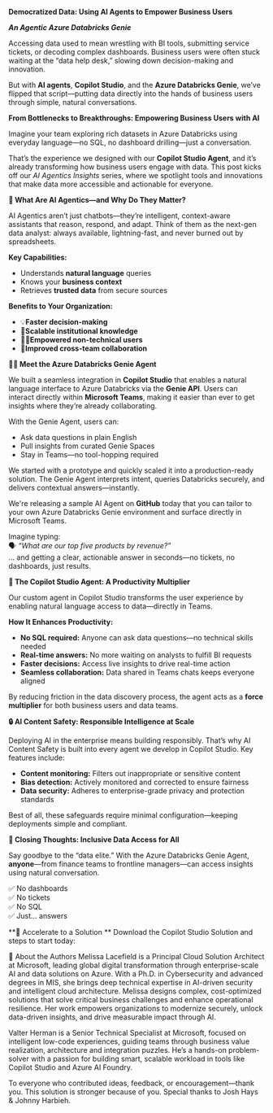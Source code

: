 **Democratized Data: Using AI Agents to Empower Business Users**

**_An Agentic Azure Databricks Genie_**

Accessing data used to mean wrestling with BI tools, submitting service tickets, or decoding complex dashboards. Business users were often stuck waiting at the “data help desk,” slowing down decision-making and innovation.

But with **AI agents**, **Copilot Studio**, and the **Azure Databricks Genie**, we’ve flipped that script—putting data directly into the hands of business users through simple, natural conversations.

**From Bottlenecks to Breakthroughs: Empowering Business Users with AI**

Imagine your team exploring rich datasets in Azure Databricks using everyday language—no SQL, no dashboard drilling—just a conversation.

That’s the experience we designed with our **Copilot Studio Agent**, and it’s already transforming how business users engage with data. This post kicks off our _AI Agentics Insights_ series, where we spotlight tools and innovations that make data more accessible and actionable for everyone.

**🤖 What Are AI Agentics—and Why Do They Matter?**

AI Agentics aren’t just chatbots—they’re intelligent, context-aware assistants that reason, respond, and adapt. Think of them as the next-gen data analyst: always available, lightning-fast, and never burned out by spreadsheets.

**Key Capabilities:**

- Understands **natural language** queries
- Knows your **business context**
- Retrieves **trusted data** from secure sources

**Benefits to Your Organization:**

- 💡**Faster decision-making**
- 🧠**Scalable institutional knowledge**
- 👩‍💼**Empowered non-technical users**
- 🤝**Improved cross-team collaboration**

**🧞‍♂️ Meet the Azure Databricks Genie Agent**

We built a seamless integration in **Copilot Studio** that enables a natural language interface to Azure Databricks via the **Genie API**. Users can interact directly within **Microsoft Teams**, making it easier than ever to get insights where they’re already collaborating.

With the Genie Agent, users can:

- Ask data questions in plain English
- Pull insights from curated Genie Spaces
- Stay in Teams—no tool-hopping required

We started with a prototype and quickly scaled it into a production-ready solution. The Genie Agent interprets intent, queries Databricks securely, and delivers contextual answers—instantly.

We're releasing a sample AI Agent on **GitHub** today that you can tailor to your own Azure Databricks Genie environment and surface directly in Microsoft Teams.

Imagine typing:  
🗣 _“What are our top five products by revenue?”_  
… and getting a clear, actionable answer in seconds—no tickets, no dashboards, just results.

**🚀 The Copilot Studio Agent: A Productivity Multiplier**

Our custom agent in Copilot Studio transforms the user experience by enabling natural language access to data—directly in Teams.

**How It Enhances Productivity:**

- **No SQL required:** Anyone can ask data questions—no technical skills needed
- **Real-time answers:** No more waiting on analysts to fulfill BI requests
- **Faster decisions:** Access live insights to drive real-time action
- **Seamless collaboration:** Data shared in Teams chats keeps everyone aligned

By reducing friction in the data discovery process, the agent acts as a **force multiplier** for both business users and data teams.

**🔒 AI Content Safety: Responsible Intelligence at Scale**

Deploying AI in the enterprise means building responsibly. That’s why AI Content Safety is built into every agent we develop in Copilot Studio. Key features include:

- **Content monitoring:** Filters out inappropriate or sensitive content
- **Bias detection:** Actively monitored and corrected to ensure fairness
- **Data security:** Adheres to enterprise-grade privacy and protection standards

Best of all, these safeguards require minimal configuration—keeping deployments simple and compliant.

**📣 Closing Thoughts: Inclusive Data Access for All**

Say goodbye to the “data elite.” With the Azure Databricks Genie Agent, **anyone**—from finance teams to frontline managers—can access insights using natural conversation.

✅ No dashboards  
✅ No tickets  
✅ No SQL  
✅ Just… answers

**📣 Accelerate to a Solution **
Download the Copilot Studio Solution and steps to start today:


👥 About the Authors
Melissa Lacefield is a Principal Cloud Solution Architect at Microsoft, leading global digital transformation through enterprise-scale AI and data solutions on Azure. With a Ph.D. in Cybersecurity and advanced degrees in MIS, she brings deep technical expertise in AI-driven security and intelligent cloud architecture. Melissa designs complex, cost-optimized solutions that solve critical business challenges and enhance operational resilience. Her work empowers organizations to modernize securely, unlock data-driven insights, and drive measurable impact through AI.

Valter Herman is a Senior Technical Specialist at Microsoft, focused on intelligent low-code experiences, guiding teams through business value realization, architecture and integration puzzles. He’s a hands-on problem-solver with a passion for building smart, scalable workload in tools like Copilot Studio and Azure AI Foundry.

To everyone who contributed ideas, feedback, or encouragement—thank you. This solution is stronger because of you.
 Special thanks to Josh Hays & Johnny Harbieh.
